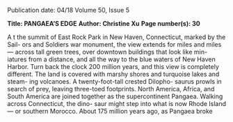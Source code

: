 Publication date: 04/18
Volume 50, Issue 5

**Title: PANGAEA’S EDGE**
**Author: Christine Xu**
**Page number(s): 30**

A
t the summit of East Rock Park in New 
Haven, Connecticut, marked by the Sail-
ors and Soldiers war monument, the view 
extends for miles and miles –– across tall green 
trees, over downtown buildings that look like min-
iatures from a distance, and all the way to the blue 
waters of New Haven Harbor. 
Turn back the clock 200 million years, and this 
view is completely different. The land is covered 
with marshy shores and turquoise lakes and steam-
ing volcanoes. A twenty-foot-tall crested Dilopho-
saurus prowls in search of prey, leaving three-toed 
footprints. North America, Africa, and South 
America are joined together as the supercontinent 
Pangaea. Walking across Connecticut, the dino-
saur might step into what is now Rhode Island –– 
or southern Morocco. 
About 175 million years ago, as Pangaea broke